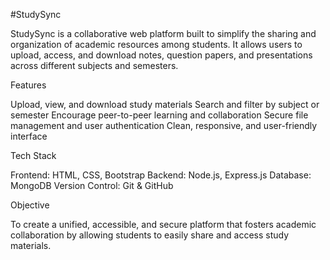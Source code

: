 #StudySync

StudySync is a collaborative web platform built to simplify the sharing and organization of academic resources among students. It allows users to upload, access, and download notes, question papers, and presentations across different subjects and semesters.

Features

Upload, view, and download study materials
Search and filter by subject or semester
Encourage peer-to-peer learning and collaboration
Secure file management and user authentication
Clean, responsive, and user-friendly interface

Tech Stack

Frontend: HTML, CSS, Bootstrap
Backend: Node.js, Express.js
Database: MongoDB
Version Control: Git & GitHub

Objective

To create a unified, accessible, and secure platform that fosters academic collaboration by allowing students to easily share and access study materials.

